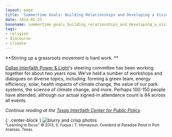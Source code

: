 ```yaml
---
layout: page
title: 'Summertime Goals: Building Relationships and Developing a Vision'
date: 2014-05-25
basename: summertime_goals_building_relationships_and_developing_a_vision
tags:
- religion
- discourse
- climate
---
```


**Stirring up a grassroots movement is hard work. **

<a href="http://www.dallasinterfaith.org">Dallas Interfaith Power &amp;
Light</a>'s steering committee has been working together for about two years
now. We've held a number of workshops and dialogues on diverse topics,
including: forming a green team, energy efficiency, solar, health impacts of
climate change, the value of our park systems, the science of climate change,
and more. Perhaps 100-150 people have attended, although our actual signed-in
attendance count is 84 across all events.

_Continue reading at the <a href="http://www.texasinterfaithcenter.org/blog/summertime-goals-building-relationships-and-developing-vision">Texas Interfaith Center for Public Policy</a>_.

{: .center-block } ![blurry and crisp
photos](/images/ovenbirdLearningToFocus.png)<br> <small>"Learning to focus"
&copy; 2013, S. Fuqua / T. Homayoun. Ovenbird at Paradise Pond in Port Aransas,
Texas.</small>
